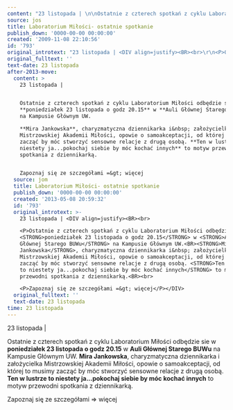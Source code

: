 ```yaml
---
content: "23 listopada | \n\nOstatnie z czterech spotkań z cyklu Laboratorium Miłości odbędzie sie w **poniedziałek 23 listopada o godz 20.15** w **Auli Głównej Starego BUWu** na Kampusie Głównym UW.\n**Mira Jankowska**, charyzmatyczna dziennikarka i&nbsp; założycielka Mistrzowskiej Akademii Miłości, opowie o samoakceptacji, od której to musimy zacząć by móc stworzyć sensowne relacje z drugą osobą. **Ten w lustrze to niestety ja...pokochaj siebie by móc kochać innych** to motyw przewodni spotkania z dziennikarką.\n\nZapoznaj się ze szczegółami =&gt; więcej\n\n\n<!--CONTENT FROM OLD SERVER (jos before 2013): 23 listopada | \n\n\r\n\nOstatnie z czterech spotkań z cyklu Laboratorium Miłości odbędzie sie w **poniedziałek 23 listopada o godz 20.15** w **Auli Głównej Starego BUWu** na Kampusie Głównym UW.\n**Mira Jankowska**, charyzmatyczna dziennikarka i&nbsp; założycielka Mistrzowskiej Akademii Miłości, opowie o samoakceptacji, od której to musimy zacząć by móc stworzyć sensowne relacje z drugą osobą. **Ten w lustrze to niestety ja...pokochaj siebie by móc kochać innych** to motyw przewodni spotkania z dziennikarką.\n\n\r\n\nZapoznaj się ze szczegółami =&gt; więcej\n\n-->"
source: jos
title: Laboratorium Miłości- ostatnie spotkanie
publish_down: '0000-00-00 00:00:00'
created: '2009-11-08 22:10:56'
id: '793'
original_introtext: "23 listopada | <DIV align=justify><BR><br>\r\n<P>Ostatnie z czterech spotkań z cyklu Laboratorium Miłości odbędzie sie w <STRONG>poniedziałek 23 listopada o godz 20.15</STRONG> w <STRONG>Auli Głównej Starego BUWu</STRONG> na Kampusie Głównym UW.<BR><STRONG>Mira Jankowska</STRONG>, charyzmatyczna dziennikarka i&nbsp; założycielka Mistrzowskiej Akademii Miłości, opowie o samoakceptacji, od której to musimy zacząć by móc stworzyć sensowne relacje z drugą osobą. <STRONG>Ten w lustrze to niestety ja...pokochaj siebie by móc kochać innych</STRONG> to motyw przewodni spotkania z dziennikarką.<BR><br>\r\n<P>Zapoznaj się ze szczegółami =&gt; więcej</P></DIV>"
original_fulltext: ''
text-date: 23 listopada
after-2013-move:
  content: >
    23 listopada | 


    Ostatnie z czterech spotkań z cyklu Laboratorium Miłości odbędzie sie w
    **poniedziałek 23 listopada o godz 20.15** w **Auli Głównej Starego BUWu**
    na Kampusie Głównym UW.

    **Mira Jankowska**, charyzmatyczna dziennikarka i&nbsp; założycielka
    Mistrzowskiej Akademii Miłości, opowie o samoakceptacji, od której to musimy
    zacząć by móc stworzyć sensowne relacje z drugą osobą. **Ten w lustrze to
    niestety ja...pokochaj siebie by móc kochać innych** to motyw przewodni
    spotkania z dziennikarką.


    Zapoznaj się ze szczegółami =&gt; więcej
  source: jom
  title: Laboratorium Miłości- ostatnie spotkanie
  publish_down: '0000-00-00 00:00:00'
  created: '2013-05-08 20:59:32'
  id: '793'
  original_introtext: >-
    23 listopada | <DIV align=justify><BR><br>

    <P>Ostatnie z czterech spotkań z cyklu Laboratorium Miłości odbędzie sie w
    <STRONG>poniedziałek 23 listopada o godz 20.15</STRONG> w <STRONG>Auli
    Głównej Starego BUWu</STRONG> na Kampusie Głównym UW.<BR><STRONG>Mira
    Jankowska</STRONG>, charyzmatyczna dziennikarka i&nbsp; założycielka
    Mistrzowskiej Akademii Miłości, opowie o samoakceptacji, od której to musimy
    zacząć by móc stworzyć sensowne relacje z drugą osobą. <STRONG>Ten w lustrze
    to niestety ja...pokochaj siebie by móc kochać innych</STRONG> to motyw
    przewodni spotkania z dziennikarką.<BR><br>

    <P>Zapoznaj się ze szczegółami =&gt; więcej</P></DIV>
  original_fulltext: ''
  text-date: 23 listopada
time: 23 listopada
---
```

23 listopada | 

Ostatnie z czterech spotkań z cyklu Laboratorium Miłości odbędzie sie w **poniedziałek 23 listopada o godz 20.15** w **Auli Głównej Starego BUWu** na Kampusie Głównym UW.
**Mira Jankowska**, charyzmatyczna dziennikarka i&nbsp; założycielka Mistrzowskiej Akademii Miłości, opowie o samoakceptacji, od której to musimy zacząć by móc stworzyć sensowne relacje z drugą osobą. **Ten w lustrze to niestety ja...pokochaj siebie by móc kochać innych** to motyw przewodni spotkania z dziennikarką.

Zapoznaj się ze szczegółami =&gt; więcej


<!--CONTENT FROM OLD SERVER (jos before 2013): 23 listopada | 



Ostatnie z czterech spotkań z cyklu Laboratorium Miłości odbędzie sie w **poniedziałek 23 listopada o godz 20.15** w **Auli Głównej Starego BUWu** na Kampusie Głównym UW.
**Mira Jankowska**, charyzmatyczna dziennikarka i&nbsp; założycielka Mistrzowskiej Akademii Miłości, opowie o samoakceptacji, od której to musimy zacząć by móc stworzyć sensowne relacje z drugą osobą. **Ten w lustrze to niestety ja...pokochaj siebie by móc kochać innych** to motyw przewodni spotkania z dziennikarką.



Zapoznaj się ze szczegółami =&gt; więcej

-->

<!--{{json:{"created_date":"2009-11-08 22:10:56","publish_down":"0000-00-00 00:00:00","id":"793"}}}-->